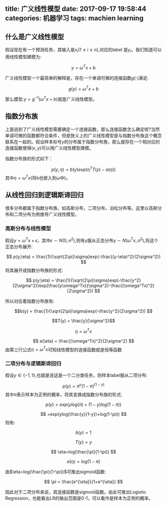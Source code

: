 title: 广义线性模型
date: 2017-09-17 19:58:44
categories: 机器学习
tags: machien learning
---

## 什么是广义线性模型

假设现在有一个预测任务，其输入是$x_i(1\le i \le n)$,对应的label 是$y_i$，我们知道可以用线性模型建模为:

$$
y = \omega^Tx+b
$$

广义线性模型一个最简单的解释是，存在一个单调可微的连接函数$g(\cdot)$满足:

$$
g(y) = \omega^Tx+b
$$

那么模型:$y = g^{-1}(\omega^Tx+b)$就是广义线性模型。

## 指数分布族
上面说到了广义线性模型需要确定一个连接函数，那么连接函数怎么确定呢?当然单调可微的函数都符合条件，但是狭义上的广义线性模型是与指数分布族这个概念联系在一起的。假设样本标号$y$的分布属于指数分布族，那么就存在一个相对应的连接函数使得$(x,y)$可以用广义线性模型建模。

指数分布族的形式如下：

$$
p(y,\eta)=b(y)exp(\eta^TT(y)-a(\eta))
$$
其中$\eta = \omega^Tx$(将b也嵌入到$\omega$中)。

## 从线性回归到逻辑斯谛回归
很多分布都属于指数分布族，如高斯分布，二项分布，泊松分布等。这里以高斯分布和二项分布为例推导广义线性模型。

### 高斯分布与线性模型
假设$y=\omega^Tx+\epsilon$，其中$\epsilon \sim N(0,\sigma^2)$,则有y服从正态分布$y\sim N(\omega^Tx,\sigma^2)$,将这个正态分布展开:

$$
p(y;\eta) = \frac{1}{\sqrt{2\pi}\sigma}exp(-\frac{(y-\eta)^2}{2\sigma^2})
$$
将其展开成指数分布族的形式:

$$
p(y;\eta) = \frac{1}{\sqrt{2\pi}\sigma}exp(-\frac{y^2}{2\sigma^2})exp(\frac{y\omega^Tx}{\sigma^2}-\frac{(\omega^Tx)^2}{2\sigma^2})
$$

所以对应着指数分布族有:

$$b(y) =  \frac{1}{\sqrt{2\pi}\sigma}exp(-\frac{y^2}{2\sigma^2}) 
$$

$$T(y) = \frac{y}{\sigma^2}$$

$$
\eta= \omega^Tx
$$

$$
a(\eta) = \frac{(\omega^Tx)^2}{2\sigma^2}
$$
由第三行公式$\eta= \omega^Tx$可知线性模型的连接函数就是恒等函数


### 二项分布与逻辑斯谛回归
假设$y\in\{-1,1\}$,也就是说这是一个二分类任务，则样本label服从二项分布:

$$
p(y)=\pi^y(1-\pi)^{(1-y)}$$
其中$\pi$表示样本为正例的概率，将其变换成指数分布族的形式:

$$
p(y) = exp(ylog(\pi)+(1-y)log(1-\pi))
$$

$$
=exp(ylog(\frac{y}{1-y})+log(1-\pi))
$$
则有:

$$
b(y) = 1
$$

$$
T(y) = y$$

$$
\eta=log(\frac{\pi}{1-\pi})
$$

$$
a(\eta) = log(1-\pi)
$$

由$\eta=log(\frac{\pi}{1-\pi})$可推出sigmoid函数:

$$
\pi = \frac{e^{\eta}}{1+e^{\eta}}
$$

因此对于二项分布来说，其连接函数是sigmoid函数。由此可推出Logistic Regression，也能看出LR的输出范围是0-1，可以看作是样本为正例的概率。
